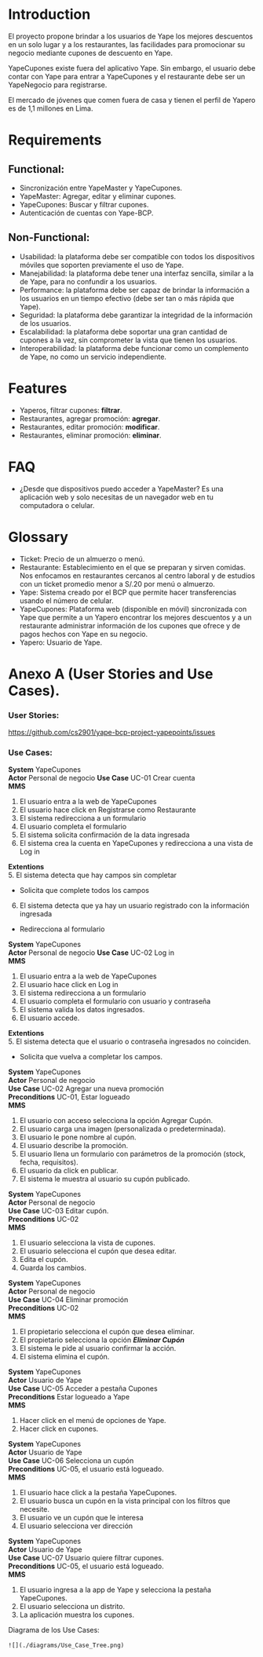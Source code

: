 # Introduction

El proyecto propone brindar a los usuarios de Yape los mejores descuentos en un solo lugar y a los restaurantes, las facilidades para promocionar su negocio mediante cupones de descuento en Yape.

YapeCupones existe fuera del aplicativo Yape. Sin embargo, el usuario debe contar con Yape para entrar a YapeCupones y el restaurante debe ser un YapeNegocio para registrarse.

El mercado de jóvenes que comen fuera de casa y tienen el perfil de Yapero es de 1,1 millones en Lima. 

# Requirements
## Functional:
* Sincronización entre YapeMaster y YapeCupones.
* YapeMaster: Agregar, editar y eliminar cupones.
* YapeCupones: Buscar y filtrar cupones.
* Autenticación de cuentas con Yape-BCP.
## Non-Functional:
* Usabilidad: la plataforma debe ser compatible con todos los dispositivos móviles que soporten previamente el uso de Yape.
* Manejabilidad: la plataforma debe tener una interfaz sencilla, similar a la de Yape, para no confundir a los usuarios.
* Performance: la plataforma debe ser capaz de brindar la información a los usuarios en un tiempo efectivo (debe ser tan o más rápida que Yape).
* Seguridad: la plataforma debe garantizar la integridad de la información de los usuarios.
* Escalabilidad: la plataforma debe soportar una gran cantidad de cupones a la vez, sin comprometer la vista que tienen los usuarios.
* Interoperabilidad: la plataforma debe funcionar como un complemento de Yape, no como un servicio independiente.

# Features
* Yaperos, filtrar cupones: **filtrar**.
* Restaurantes, agregar promoción: **agregar**.
* Restaurantes, editar promoción: **modificar**.
* Restaurantes, eliminar promoción: **eliminar**.

# FAQ
- ¿Desde que dispositivos puedo acceder a YapeMaster?
  Es una aplicación web y solo necesitas de un navegador web en tu computadora o celular.

# Glossary
* Ticket: Precio de un almuerzo o menú.
* Restaurante: Establecimiento en el que se preparan y sirven comidas. Nos enfocamos en restaurantes cercanos al centro laboral y de estudios con un ticket promedio menor a S/.20 por menú o almuerzo.
* Yape: Sistema creado por el BCP que permite hacer transferencias usando el número de celular.
* YapeCupones: Plataforma web (disponible en móvil) sincronizada con Yape que permite a un Yapero encontrar los mejores descuentos y a un restaurante administrar información de los cupones que ofrece y de pagos hechos con Yape en su negocio.
* Yapero: Usuario de Yape.

# Anexo A (User Stories and Use Cases).
### User Stories:
https://github.com/cs2901/yape-bcp-project-yapepoints/issues

### Use Cases:
**System** YapeCupones  
**Actor** Personal de negocio
**Use Case** UC-01 Crear cuenta  
**MMS**     
1. El usuario entra a la web de YapeCupones  
1. El usuario hace click en Registrarse como Restaurante  
1. El sistema redirecciona a un formulario 
1. El usuario completa el formulario
1. El sistema solicita confirmación de la data ingresada
1. El sistema crea la cuenta en YapeCupones y redirecciona a una vista de Log in

**Extentions**      
5. El sistema detecta que hay campos sin completar  
* Solicita que complete todos los campos
6. El sistema detecta que ya hay un usuario registrado con la información ingresada  
* Redirecciona al formulario

**System** YapeCupones  
**Actor** Personal de negocio
**Use Case** UC-02 Log in  
**MMS**     
1. El usuario entra a la web de YapeCupones  
1. El usuario hace click en Log in  
1. El sistema redirecciona a un formulario 
1. El usuario completa el formulario con usuario y contraseña
1. El sistema valida los datos ingresados.
1. El usuario accede.

**Extentions**      
5. El sistema detecta que el usuario o contraseña ingresados no coinciden.
* Solicita que vuelva a completar los campos.

**System** YapeCupones    
**Actor** Personal de negocio  
**Use Case** UC-02 Agregar una nueva promoción  
**Preconditions** UC-01, Estar logueado  
**MMS**  
1. El usuario con acceso selecciona la opción Agregar Cupón.
1. El usuario carga una imagen (personalizada o predeterminada).
1. El usuario le pone nombre al cupón.
1. El usuario describe la promoción.
1. El usuario llena un formulario con parámetros de la promoción (stock, fecha, requisitos).
1. El usuario da click en publicar.
1. El sistema le muestra al usuario su cupón publicado.  


**System** YapeCupones    
**Actor** Personal de negocio  
**Use Case** UC-03 Editar cupón.  
**Preconditions** UC-02  
**MMS**    
1. El usuario selecciona la vista de cupones.
1. El usuario selecciona el cupón que desea editar.
1. Edita el cupón.
1. Guarda los cambios.

**System** YapeCupones    
**Actor** Personal de negocio  
**Use Case** UC-04 Eliminar promoción  
**Preconditions** UC-02  
**MMS**  
1. El propietario selecciona el cupón que desea eliminar.
1. El propietario selecciona la opción ***Eliminar Cupón***
1. El sistema le pide al usuario confirmar la acción.
1. El sistema elimina el cupón.


**System** YapeCupones  
**Actor** Usuario de Yape  
**Use Case** UC-05 Acceder a pestaña Cupones  
**Preconditions** Estar logueado a Yape  
**MMS**  
1. Hacer click en el menú de opciones de Yape.
1. Hacer click en cupones.

**System** YapeCupones  
**Actor** Usuario de Yape  
**Use Case** UC-06 Selecciona un cupón  
**Preconditions** UC-05, el usuario está logueado.  
**MMS**  
1. El usuario hace click a la pestaña YapeCupones.
1. El usuario busca un cupón en la vista principal con los filtros que necesite.
1. El usuario ve un cupón que le interesa
1. El usuario selecciona ver dirección

**System** YapeCupones  
**Actor** Usuario de Yape  
**Use Case** UC-07 Usuario quiere filtrar cupones.  
**Preconditions** UC-05, el usuario está logueado.  
**MMS**  
1. El usuario ingresa a la app de Yape y selecciona la pestaña YapeCupones.
1. El usuario selecciona un distrito.
1. La aplicación muestra los cupones.

Diagrama de los Use Cases:


    ![](./diagrams/Use_Case_Tree.png)

